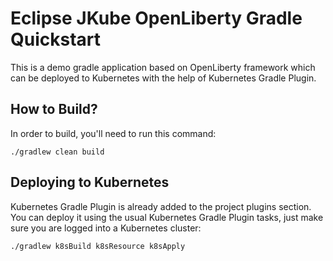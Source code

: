 # Eclipse JKube OpenLiberty Gradle Quickstart

This is a demo gradle application based on OpenLiberty framework which can be deployed to Kubernetes with the help of Kubernetes Gradle Plugin. 

## How to Build?
In order to build, you'll need to run this command:
```shell
./gradlew clean build
```

## Deploying to Kubernetes
Kubernetes Gradle Plugin is already added to the project plugins section. You can deploy it using the usual Kubernetes Gradle Plugin tasks, just make sure you are logged into a Kubernetes cluster:
```shell
./gradlew k8sBuild k8sResource k8sApply
```

